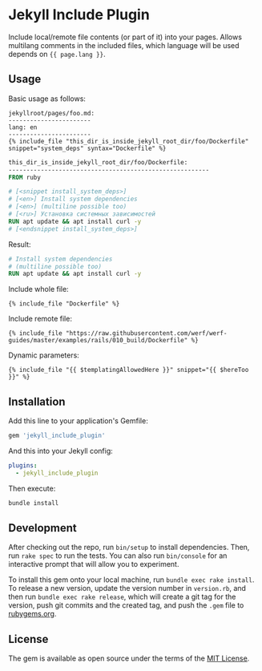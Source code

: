 # Jekyll Include Plugin

Include local/remote file contents (or part of it) into your pages.
Allows multilang comments in the included files, which language will be used depends on `{{ page.lang }}`.

## Usage

Basic usage as follows:

```jinja
jekyllroot/pages/foo.md:
-----------------------
lang: en
-----------------------
{% include_file "this_dir_is_inside_jekyll_root_dir/foo/Dockerfile" snippet="system_deps" syntax="Dockerfile" %}
```

```Dockerfile
this_dir_is_inside_jekyll_root_dir/foo/Dockerfile:
--------------------------------------------------------
FROM ruby

# [<snippet install_system_deps>]
# [<en>] Install system dependencies
# [<en>] (multiline possible too)
# [<ru>] Установка системных зависимостей
RUN apt update && apt install curl -y
# [<endsnippet install_system_deps>]
```

Result:
```Dockerfile
# Install system dependencies
# (multiline possible too)
RUN apt update && apt install curl -y
```

Include whole file:
```jinja
{% include_file "Dockerfile" %}
```

Include remote file:
```jinja
{% include_file "https://raw.githubusercontent.com/werf/werf-guides/master/examples/rails/010_build/Dockerfile" %}
```

Dynamic parameters:
```jinja
{% include_file "{{ $templatingAllowedHere }}" snippet="{{ $hereToo }}" %}
```

## Installation

Add this line to your application's Gemfile:

```ruby
gem 'jekyll_include_plugin'
```

And this into your Jekyll config:
```yaml
plugins:
  - jekyll_include_plugin
```

Then execute:
```bash
bundle install
```

## Development

After checking out the repo, run `bin/setup` to install dependencies. Then, run `rake spec` to run the tests. You can also run `bin/console` for an interactive prompt that will allow you to experiment.

To install this gem onto your local machine, run `bundle exec rake install`. To release a new version, update the version number in `version.rb`, and then run `bundle exec rake release`, which will create a git tag for the version, push git commits and the created tag, and push the `.gem` file to [rubygems.org](https://rubygems.org).

## License

The gem is available as open source under the terms of the [MIT License](https://opensource.org/licenses/MIT).
